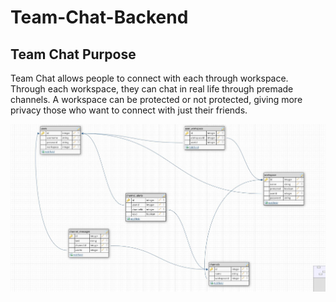 # Team-Chat-Backend


## Team Chat Purpose

Team Chat allows people to connect with each through workspace. Through each workspace, they can chat in real life through premade channels.
A workspace can be protected or not protected, giving more privacy those who want to connect with just their friends. 


<img src="https://github.com/JasonOuyang8000/Team-Chat-Backend/blob/main/erd/erd.JPG?raw=true" alt="erd" />
